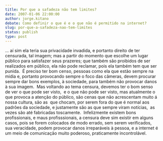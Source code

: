 ```yaml
---
title: Por que a safadeza não tem limites?
date: 2007-01-06 22:00:00
author: jorge.kitano
debate: Como definir o que é e o que não é permitido na internet?
slug: por-que-a-safadeza-nao-tem-limites
status: publish 
type: post
---
```


... aí sim ela teria sua privacidade invadida, e portanto direito de ter censurada, tal imagem; mas a partir do momento que escolhe um lugar público para satisfazer seus prazeres; que também são proibidos de ser realizados em público, ela não pode reclamar, pois ela também tem que ser punida.  É preciso ter bom censo, pessoas como ela que estão sempre na midia e, portanto provocando sempre o foco das câmeras, devem procurar sempre dar bons exemplos, à sociedade, para também não provocar danos à sua imagem.  Mas voltando ao tema censura, devemos ter o bom senso de ver o que pode ser visto,  e o que não pode ser visto, mas atualmente o que provoca a atenção do público, são cenas que não acrescentam muito á nossa cultura, são as  que chocam, por serem fora do que é normal aos padrões da sociedade, e justamente são as que sempre viram notícias,  as vezes são até fabricadas toscamente.  Infelizmente existem bons profissionais, e maus profisssionais, a censura deve sim existir em alguns casos, pois se forem colocados de modo errado, sem serem verificados, sua veracidade, podem provocar danos irreparáveis à pessoa, e a internet é um meio de comunicação muito poderoso, praticamente incontrolável.
